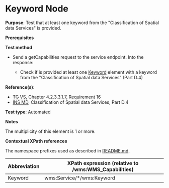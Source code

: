 # Keyword Node

**Purpose**: Test that at least one keyword from the "Classification of Spatial data Services" is provided.

**Prerequisites**

**Test method**

* Send a getCapabilities request to the service endpoint. Into the response:

  * Check if is provided at least one [Keyword](#keyword) element with a keyword from the "Classification of Spatial data Services" (Part D.4)

**Reference(s)**:
* [TG VS](./README.md#ref_TG_VS), Chapter 4.2.3.3.1.7, Requirement 16
* [INS MD](./README.md#ref_INS_MD), Classification of Spatial data Services, Part D.4

**Test type**: Automated

**Notes**

The multiplicity of this element is 1 or more.

**Contextual XPath references**

The namespace prefixes used as described in [README.md](./README.md#namespaces).

Abbreviation                                               |  XPath expression (relative to /wms:WMS_Capabilities)
---------------------------------------------------------- | -------------------------------------------------------------------------
Keyword <a name="keyword"></a> | wms:Service/*/wms:Keyword